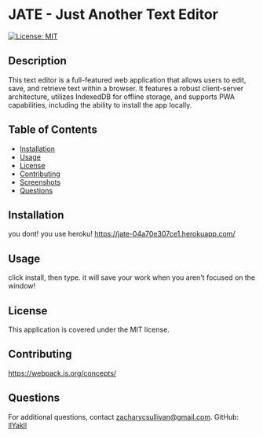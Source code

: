 
# JATE - Just Another Text Editor
[![License: MIT](https://img.shields.io/badge/License-MIT-yellow.svg)](https://opensource.org/licenses/MIT)

## Description
This text editor is a full-featured web application that allows users to edit, save, and retrieve text within a browser.
It features a robust client-server architecture, utilizes IndexedDB for offline storage, and supports PWA capabilities, including the ability to install the app locally.

## Table of Contents
- [Installation](#installation)
- [Usage](#usage)
- [License](#license)
- [Contributing](#contributing)
- [Screenshots](#screenshots)
- [Questions](#questions)

## Installation
you dont! you use heroku! https://jate-04a70e307ce1.herokuapp.com/

## Usage
click install, then type. it will save your work when you aren't focused on the window!

## License
This application is covered under the MIT license.

## Contributing
https://webpack.js.org/concepts/

## Questions
For additional questions, contact zacharycsullivan@gmail.com.
GitHub: [llYakll](https://github.com/llYakll)
